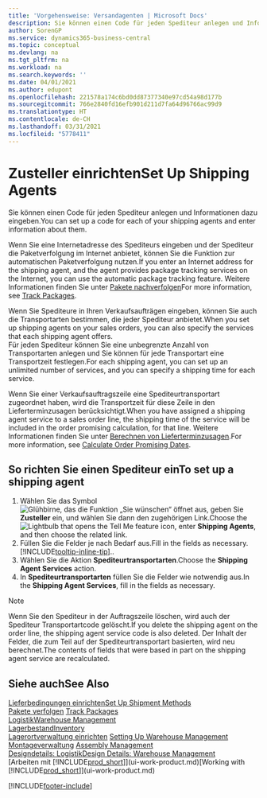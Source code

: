 ```yaml
---
title: 'Vorgehensweise: Versandagenten | Microsoft Docs'
description: Sie können einen Code für jeden Spediteur anlegen und Informationen dazu eingeben.
author: SorenGP
ms.service: dynamics365-business-central
ms.topic: conceptual
ms.devlang: na
ms.tgt_pltfrm: na
ms.workload: na
ms.search.keywords: ''
ms.date: 04/01/2021
ms.author: edupont
ms.openlocfilehash: 221578a174c6bd0dd87377340e97cd54a98d177b
ms.sourcegitcommit: 766e2840fd16efb901d211d7fa64d96766ac99d9
ms.translationtype: HT
ms.contentlocale: de-CH
ms.lasthandoff: 03/31/2021
ms.locfileid: "5778411"
---
```

# <a name="set-up-shipping-agents"></a><span data-ttu-id="e94c1-103">Zusteller einrichten</span><span class="sxs-lookup"><span data-stu-id="e94c1-103">Set Up Shipping Agents</span></span>
<span data-ttu-id="e94c1-104">Sie können einen Code für jeden Spediteur anlegen und Informationen dazu eingeben.</span><span class="sxs-lookup"><span data-stu-id="e94c1-104">You can set up a code for each of your shipping agents and enter information about them.</span></span>  

<span data-ttu-id="e94c1-105">Wenn Sie eine Internetadresse des Spediteurs eingeben und der Spediteur die Paketverfolgung im Internet anbietet, können Sie die Funktion zur automatischen Paketverfolgung nutzen.</span><span class="sxs-lookup"><span data-stu-id="e94c1-105">If you enter an Internet address for the shipping agent, and the agent provides package tracking services on the Internet, you can use the automatic package tracking feature.</span></span> <span data-ttu-id="e94c1-106">Weitere Informationen finden Sie unter [Pakete nachverfolgen](sales-how-track-packages.md)</span><span class="sxs-lookup"><span data-stu-id="e94c1-106">For more information, see [Track Packages](sales-how-track-packages.md).</span></span>

<span data-ttu-id="e94c1-107">Wenn Sie Spediteure in Ihren Verkaufsaufträgen eingeben, können Sie auch die Transportarten bestimmen, die jeder Spediteur anbietet.</span><span class="sxs-lookup"><span data-stu-id="e94c1-107">When you set up shipping agents on your sales orders, you can also specify the services that each shipping agent offers.</span></span>  
<span data-ttu-id="e94c1-108">Für jeden Spediteur können Sie eine unbegrenzte Anzahl von Transportarten anlegen und Sie können für jede Transportart eine Transportzeit festlegen.</span><span class="sxs-lookup"><span data-stu-id="e94c1-108">For each shipping agent, you can set up an unlimited number of services, and you can specify a shipping time for each service.</span></span>  

<span data-ttu-id="e94c1-109">Wenn Sie einer Verkaufsauftragszeile eine Spediteurtransportart zugeordnet haben, wird die Transportzeit für diese Zeile in den Lieferterminzusagen berücksichtigt.</span><span class="sxs-lookup"><span data-stu-id="e94c1-109">When you have assigned a shipping agent service to a sales order line, the shipping time of the service will be included in the order promising calculation, for that line.</span></span> <span data-ttu-id="e94c1-110">Weitere Informationen finden Sie unter [Berechnen von Lieferterminzusagen](sales-how-to-calculate-order-promising-dates.md).</span><span class="sxs-lookup"><span data-stu-id="e94c1-110">For more information, see [Calculate Order Promising Dates](sales-how-to-calculate-order-promising-dates.md).</span></span>

## <a name="to-set-up-a-shipping-agent"></a><span data-ttu-id="e94c1-111">So richten Sie einen Spediteur ein</span><span class="sxs-lookup"><span data-stu-id="e94c1-111">To set up a shipping agent</span></span>  
1.  <span data-ttu-id="e94c1-112">Wählen Sie das Symbol ![Glühbirne, das die Funktion „Sie wünschen“ öffnet](media/ui-search/search_small.png "Tell Me-Funktion") aus, geben Sie **Zusteller** ein, und wählen Sie dann den zugehörigen Link.</span><span class="sxs-lookup"><span data-stu-id="e94c1-112">Choose the ![Lightbulb that opens the Tell Me feature](media/ui-search/search_small.png "Tell me what you want to do") icon, enter **Shipping Agents**, and then choose the related link.</span></span>  
2.  <span data-ttu-id="e94c1-113">Füllen Sie die Felder je nach Bedarf aus.</span><span class="sxs-lookup"><span data-stu-id="e94c1-113">Fill in the fields as necessary.</span></span> [!INCLUDE[tooltip-inline-tip](includes/tooltip-inline-tip_md.md)]<span data-ttu-id="e94c1-114">.</span><span class="sxs-lookup"><span data-stu-id="e94c1-114">.</span></span>  
3.  <span data-ttu-id="e94c1-115">Wählen Sie die Aktion **Spediteurtransportarten**.</span><span class="sxs-lookup"><span data-stu-id="e94c1-115">Choose the **Shipping Agent Services** action.</span></span>
4. <span data-ttu-id="e94c1-116">In **Spediteurtransportarten** füllen Sie die Felder wie notwendig aus.</span><span class="sxs-lookup"><span data-stu-id="e94c1-116">In the **Shipping Agent Services**, fill in the fields as necessary.</span></span>

> [!NOTE]  
>  <span data-ttu-id="e94c1-117">Wenn Sie den Spediteur in der Auftragszeile löschen, wird auch der Spediteur Transportartcode gelöscht.</span><span class="sxs-lookup"><span data-stu-id="e94c1-117">If you delete the shipping agent on the order line, the shipping agent service code is also deleted.</span></span> <span data-ttu-id="e94c1-118">Der Inhalt der Felder, die zum Teil auf der Spediteurtransportart basierten, wird neu berechnet.</span><span class="sxs-lookup"><span data-stu-id="e94c1-118">The contents of fields that were based in part on the shipping agent service are recalculated.</span></span>  

## <a name="see-also"></a><span data-ttu-id="e94c1-119">Siehe auch</span><span class="sxs-lookup"><span data-stu-id="e94c1-119">See Also</span></span>
[<span data-ttu-id="e94c1-120">Lieferbedingungen einrichten</span><span class="sxs-lookup"><span data-stu-id="e94c1-120">Set Up Shipment Methods</span></span>](sales-how-set-up-shipment-methods.md)  
<span data-ttu-id="e94c1-121">[Pakete verfolgen](sales-how-track-packages.md)  </span><span class="sxs-lookup"><span data-stu-id="e94c1-121">[Track Packages](sales-how-track-packages.md)  </span></span>  
[<span data-ttu-id="e94c1-122">Logistik</span><span class="sxs-lookup"><span data-stu-id="e94c1-122">Warehouse Management</span></span>](warehouse-manage-warehouse.md)  
[<span data-ttu-id="e94c1-123">Lagerbestand</span><span class="sxs-lookup"><span data-stu-id="e94c1-123">Inventory</span></span>](inventory-manage-inventory.md)  
<span data-ttu-id="e94c1-124">[Lagerortverwaltung einrichten](warehouse-setup-warehouse.md)   </span><span class="sxs-lookup"><span data-stu-id="e94c1-124">[Setting Up Warehouse Management](warehouse-setup-warehouse.md)   </span></span>  
<span data-ttu-id="e94c1-125">[Montageverwaltung](assembly-assemble-items.md)  </span><span class="sxs-lookup"><span data-stu-id="e94c1-125">[Assembly Management](assembly-assemble-items.md)  </span></span>  
[<span data-ttu-id="e94c1-126">Designdetails: Logistik</span><span class="sxs-lookup"><span data-stu-id="e94c1-126">Design Details: Warehouse Management</span></span>](design-details-warehouse-management.md)  
<span data-ttu-id="e94c1-127">[Arbeiten mit [!INCLUDE[prod_short](includes/prod_short.md)]](ui-work-product.md)</span><span class="sxs-lookup"><span data-stu-id="e94c1-127">[Working with [!INCLUDE[prod_short](includes/prod_short.md)]](ui-work-product.md)</span></span>  


[!INCLUDE[footer-include](includes/footer-banner.md)]